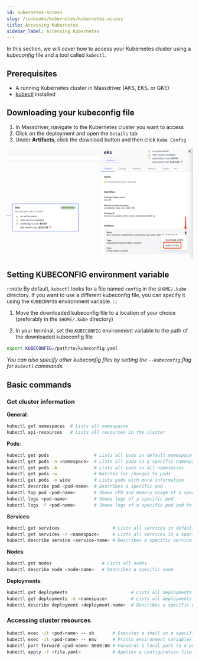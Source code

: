 ```yaml
---
id: kubernetes-access
slug: /runbooks/kubernetes/kubernetes-access
title: Accessing Kubernetes
sidebar_label: Accessing Kubernetes
---
```


In this section, we will cover how to access your Kubernetes cluster using a _kubeconfig_ file and a tool called `kubectl`.

## Prerequisites

- A running Kubernetes cluster in Massdriver (AKS, EKS, or GKE)
- [kubectl](https://kubernetes.io/docs/tasks/tools) installed

## Downloading your kubeconfig file

1. In Massdriver, navigate to the Kubernetes cluster you want to access
2. Click on the deployment and open the `Details` tab
3. Under **Artifacts**, click the download button and then click `Kube Config`

![Download kubeconfig](./kubeconfig-download.png)

## Setting KUBECONFIG environment variable

:::note
By default, `kubectl` looks for a file named `config` in the `$HOME/.kube` directory. If you want to use a different kubeconfig file, you can specify it using the `KUBECONFIG` environment variable.
:::

1. Move the downloaded kubeconfig file to a location of your choice (preferably in the `$HOME/.kube` directory)

2. In your terminal, set the `KUBECONFIG` environment variable to the path of the downloaded kubeconfig file

```bash
export KUBECONFIG=/path/to/kubeconfig.yaml
```

_You can also specify other kubeconfig files by setting the `--kubeconfig` flag for `kubectl` commands._

## Basic commands

### Get cluster information

**General**:

```bash
kubectl get namespaces  # Lists all namespaces
kubectl api-resources   # Lists all resources in the cluster
```

**Pods**:

```bash
kubectl get pods                 # Lists all pods in default namespace
kubectl get pods -n <namespace>  # Lists all pods in a specific namespace
kubectl get pods -A              # Lists all pods in all namespaces
kubectl get pods -w              # Watches for changes to pods
kubectl get pods -o wide         # Lists pods with more information
kubectl describe pod <pod-name>  # Describes a specific pod
kubectl top pod <pod-name>       # Shows CPU and memory usage of a specific pod
kubectl logs <pod-name>          # Shows logs of a specific pod
kubectl logs -f <pod-name>       # Shows logs of a specific pod and follows the logs
```

**Services**:

```bash
kubectl get services                    # Lists all services in default namespace
kubectl get services -n <namespace>     # Lists all services in a specific namespace
kubectl describe service <service-name> # Describes a specific service
```

**Nodes**:

```bash
kubectl get nodes                   # Lists all nodes
kubectl describe node <node-name>   # Describes a specific node
```

**Deployments**:

```bash
kubectl get deployments                        # Lists all deployments in default namespace
kubectl get deployments -n <namespace>         # Lists all deployments in a specific namespace
kubectl describe deployment <deployment-name>  # Describes a specific deployment
```

### Accessing cluster resources

```bash
kubectl exec -it <pod-name> -- sh       # Executes a shell in a specific pod
kubectl exec -it <pod-name> -- env      # Prints environment variables of a specific pod
kubectl port-forward <pod-name> 8080:80 # Forwards a local port to a port on a specific pod
kubectl apply -f <file.yaml>            # Applies a configuration file to the cluster
```
